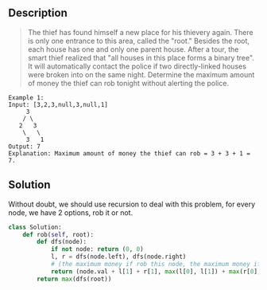 ## Description
>The thief has found himself a new place for his thievery again. There is only one entrance to this area, called the "root." Besides the root, each house has one and only one parent house. After a tour, the smart thief realized that "all houses in this place forms a binary tree". It will automatically contact the police if two directly-linked houses were broken into on the same night.
Determine the maximum amount of money the thief can rob tonight without alerting the police.

```
Example 1:
Input: [3,2,3,null,3,null,1]
     3
    / \
   2   3
    \   \ 
     3   1
Output: 7 
Explanation: Maximum amount of money the thief can rob = 3 + 3 + 1 = 7.
```

## Solution

Without doubt, we should use recursion to deal with this problem, for every node, we have 2 options, rob it or not.

```python
class Solution:
    def rob(self, root):
        def dfs(node):
            if not node: return (0, 0) 
            l, r = dfs(node.left), dfs(node.right)
            # (the maximum money if rob this node, the maximum money if don't rob this node)
            return (node.val + l[1] + r[1], max(l[0], l[1]) + max(r[0], r[1]))
        return max(dfs(root))
```
